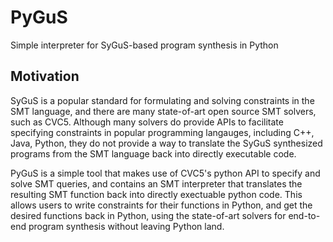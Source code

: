 # PyGuS
Simple interpreter for SyGuS-based program synthesis in Python

## Motivation
SyGuS is a popular standard for formulating and solving constraints in the SMT language, and there are many state-of-art open source SMT solvers, such as CVC5. Although many solvers do provide APIs to facilitate specifying constraints in popular programming langauges, including C++, Java, Python, they do not provide a way to translate the SyGuS synthesized programs from the SMT language back into directly executable code.

PyGuS is a simple tool that makes use of CVC5's python API to specify and solve SMT queries, and contains an SMT interpreter that translates the resulting SMT function back into directly exectuable python code. This allows users to write constraints for their functions in Python, and get the desired functions back in Python, using the state-of-art solvers for end-to-end program synthesis without leaving Python land.
